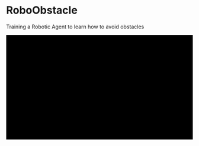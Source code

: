 # RoboObstacle
Training a Robotic Agent to learn how to avoid obstacles

![gif](images/RoboObstacle.gif)

